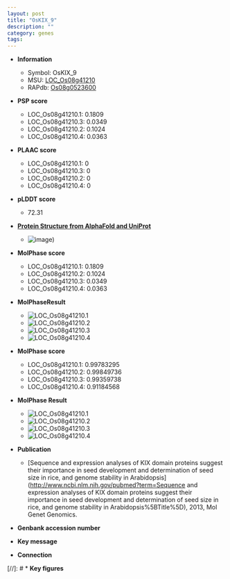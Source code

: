 ```yaml
---
layout: post
title: "OsKIX_9"
description: ""
category: genes
tags: 
---
```


* **Information**  
    + Symbol: OsKIX_9  
    + MSU: [LOC_Os08g41210](http://rice.plantbiology.msu.edu/cgi-bin/ORF_infopage.cgi?orf=LOC_Os08g41210)  
    + RAPdb: [Os08g0523600](http://rapdb.dna.affrc.go.jp/viewer/gbrowse_details/irgsp1?name=Os08g0523600)  

* **PSP score**  
    + LOC_Os08g41210.1: 0.1809 
    + LOC_Os08g41210.3: 0.0349 
    + LOC_Os08g41210.2: 0.1024 
    + LOC_Os08g41210.4: 0.0363 

* **PLAAC score**  
    + LOC_Os08g41210.1: 0 
    + LOC_Os08g41210.3: 0 
    + LOC_Os08g41210.2: 0 
    + LOC_Os08g41210.4: 0 

* **pLDDT score**
    + 72.31

* **[Protein Structure from AlphaFold and UniProt](https://www.uniprot.org/uniprotkb/Q0J4F1/entry#structure)**
    + ![image](https://ricepsp.github.io/images/Q0/AF-Q0J4F1-F1.png))

* **MolPhase score**
    + LOC_Os08g41210.1: 0.1809
    + LOC_Os08g41210.2: 0.1024
    + LOC_Os08g41210.3: 0.0349
    + LOC_Os08g41210.4: 0.0363

* **MolPhaseResult**
    + ![LOC_Os08g41210.1](https://ricepsp.github.io/pictures/LOC_Os08g/LOC_Os08g41210.1.png)
    + ![LOC_Os08g41210.2](https://ricepsp.github.io/pictures/LOC_Os08g/LOC_Os08g41210.2.png)
    + ![LOC_Os08g41210.3](https://ricepsp.github.io/pictures/LOC_Os08g/LOC_Os08g41210.3.png)
    + ![LOC_Os08g41210.4](https://ricepsp.github.io/pictures/LOC_Os08g/LOC_Os08g41210.4.png)

* **MolPhase score**
    + LOC_Os08g41210.1: 0.99783295
    + LOC_Os08g41210.2: 0.99849736
    + LOC_Os08g41210.3: 0.99359738
    + LOC_Os08g41210.4: 0.91184568

* **MolPhase Result**
    + ![LOC_Os08g41210.1](https://304243504.github.io/Pictures/LOC_Os08g/LOC_Os08g41210.1.png)
    + ![LOC_Os08g41210.2](https://304243504.github.io/Pictures/LOC_Os08g/LOC_Os08g41210.2.png)
    + ![LOC_Os08g41210.3](https://304243504.github.io/Pictures/LOC_Os08g/LOC_Os08g41210.3.png)
    + ![LOC_Os08g41210.4](https://304243504.github.io/Pictures/LOC_Os08g/LOC_Os08g41210.4.png)

* **Publication**  
    + [Sequence and expression analyses of KIX domain proteins suggest their importance in seed development and determination of seed size in rice, and genome stability in Arabidopsis](http://www.ncbi.nlm.nih.gov/pubmed?term=Sequence and expression analyses of KIX domain proteins suggest their importance in seed development and determination of seed size in rice, and genome stability in Arabidopsis%5BTitle%5D), 2013, Mol Genet Genomics.

* **Genbank accession number**  

* **Key message**  

* **Connection**  

[//]: # * **Key figures**  



